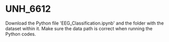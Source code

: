 # UNH_6612
Download the Python file 'EEG_Classification.ipynb' and the folder with the dataset within it.
Make sure the data path is correct when running the Python codes.
